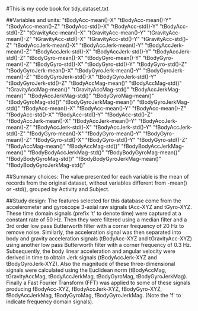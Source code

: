 #This is my code book for tidy_dataset.txt

##Variables and units:
	  "tBodyAcc-mean()-X"
	  "tBodyAcc-mean()-Y"
	  "tBodyAcc-mean()-Z"
	  "tBodyAcc-std()-X"
	  "tBodyAcc-std()-Y"
	  "tBodyAcc-std()-Z"
	  "tGravityAcc-mean()-X"
	  "tGravityAcc-mean()-Y"
	  "tGravityAcc-mean()-Z"
	  "tGravityAcc-std()-X"
	  "tGravityAcc-std()-Y"
	  "tGravityAcc-std()-Z"
	  "tBodyAccJerk-mean()-X"
	  "tBodyAccJerk-mean()-Y"
	  "tBodyAccJerk-mean()-Z"
	  "tBodyAccJerk-std()-X"
	  "tBodyAccJerk-std()-Y"
	  "tBodyAccJerk-std()-Z"
	  "tBodyGyro-mean()-X"
	  "tBodyGyro-mean()-Y"
	  "tBodyGyro-mean()-Z"
	  "tBodyGyro-std()-X"
	  "tBodyGyro-std()-Y"
	  "tBodyGyro-std()-Z"
	  "tBodyGyroJerk-mean()-X"
	  "tBodyGyroJerk-mean()-Y"
	  "tBodyGyroJerk-mean()-Z"
	  "tBodyGyroJerk-std()-X"
	  "tBodyGyroJerk-std()-Y"
	  "tBodyGyroJerk-std()-Z"
	  "tBodyAccMag-mean()"
	  "tBodyAccMag-std()"
	  "tGravityAccMag-mean()"
	  "tGravityAccMag-std()"
	  "tBodyAccJerkMag-mean()"
	  "tBodyAccJerkMag-std()"
	  "tBodyGyroMag-mean()"
	  "tBodyGyroMag-std()"
	  "tBodyGyroJerkMag-mean()"
	  "tBodyGyroJerkMag-std()"
	  "fBodyAcc-mean()-X"
	  "fBodyAcc-mean()-Y"
	  "fBodyAcc-mean()-Z"
	  "fBodyAcc-std()-X"
	  "fBodyAcc-std()-Y"
	  "fBodyAcc-std()-Z"
	  "fBodyAccJerk-mean()-X"
	  "fBodyAccJerk-mean()-Y"
	  "fBodyAccJerk-mean()-Z"
	  "fBodyAccJerk-std()-X"
	  "fBodyAccJerk-std()-Y"
	  "fBodyAccJerk-std()-Z"
	  "fBodyGyro-mean()-X"
	  "fBodyGyro-mean()-Y"
	  "fBodyGyro-mean()-Z"
	  "fBodyGyro-std()-X"
	  "fBodyGyro-std()-Y"
	  "fBodyGyro-std()-Z"
	  "fBodyAccMag-mean()"
	  "fBodyAccMag-std()"
	  "fBodyBodyAccJerkMag-mean()"
	  "fBodyBodyAccJerkMag-std()"
	  "fBodyBodyGyroMag-mean()"
	  "fBodyBodyGyroMag-std()"
	  "fBodyBodyGyroJerkMag-mean()"
	  "fBodyBodyGyroJerkMag-std()"

##Summary choices:
	The value presented for each variable is the mean of records from the original dataset, without variables different from -mean() or -std(), grouped by Activity and Subject.

##Study design:
      The features selected for this database come from the accelerometer and gyroscope 3-axial raw signals tAcc-XYZ and tGyro-XYZ.
      These time domain signals (prefix 't' to denote time) were captured at a constant rate of 50 Hz.
      Then they were filtered using a median filter and a 3rd order low pass Butterworth filter with a corner frequency of 20 Hz to remove noise.
      Similarly, the acceleration signal was then separated into body and gravity acceleration signals (tBodyAcc-XYZ and tGravityAcc-XYZ) using another low pass Butterworth filter with a corner frequency of 0.3 Hz. 
      Subsequently, the body linear acceleration and angular velocity were derived in time to obtain Jerk signals (tBodyAccJerk-XYZ and tBodyGyroJerk-XYZ).
      Also the magnitude of these three-dimensional signals were calculated using the Euclidean norm (tBodyAccMag, tGravityAccMag, tBodyAccJerkMag, tBodyGyroMag, tBodyGyroJerkMag). 
      Finally a Fast Fourier Transform (FFT) was applied to some of these signals producing fBodyAcc-XYZ, fBodyAccJerk-XYZ, fBodyGyro-XYZ, fBodyAccJerkMag, fBodyGyroMag, fBodyGyroJerkMag.
      (Note the 'f' to indicate frequency domain signals).
